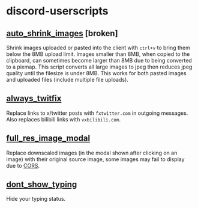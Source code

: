 # discord-userscripts
## [auto_shrink_images](https://github.com/NeverDecaf/discord-userscripts/raw/master/auto_shrink_images.user.js) [broken]
Shrink images uploaded or pasted into the client with `ctrl+v` to bring them below the 8MB upload limit. Images smaller than 8MB, when copied to the clipboard, can sometimes become larger than 8MB due to being converted to a pixmap. This script converts all large images to jpeg then reduces jpeg quality until the filesize is under 8MB. This works for both pasted images and uploaded files (include multiple file uploads).
## [always_twitfix](https://github.com/NeverDecaf/discord-userscripts/raw/master/always_twitfix.user.js)
Replace links to x/twitter posts with `fxtwitter.com` in outgoing messages. Also replaces bilibili links with `vxbilibili.com`.
## [full_res_image_modal](https://github.com/NeverDecaf/discord-userscripts/raw/master/full_res_image_modal.user.js)
Replace downscaled images (in the modal shown after clicking on an image) with their original source image, some images may fail to display due to [CORS](https://developer.mozilla.org/en-US/docs/Web/HTTP/CORS).
## [dont_show_typing](https://github.com/NeverDecaf/discord-userscripts/raw/master/dont_show_typing.user.js)
Hide your typing status.
